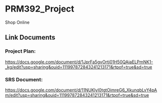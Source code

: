 # PRM392_Project
Shop Online
## Link Documents
### Project Plan: 
https://docs.google.com/document/d/1JprFa5gvOrtj01H50QAiaELPmNK1-_kg/edit?usp=sharing&ouid=111997872843241213171&rtpof=true&sd=true

### SRS Document: 
https://docs.google.com/document/d/11NUKlyI0tgtOimreG6_XkunqbLvY4pAm/edit?usp=sharing&ouid=111997872843241213171&rtpof=true&sd=true
